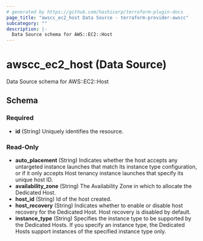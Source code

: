 ```yaml
---
# generated by https://github.com/hashicorp/terraform-plugin-docs
page_title: "awscc_ec2_host Data Source - terraform-provider-awscc"
subcategory: ""
description: |-
  Data Source schema for AWS::EC2::Host
---
```


# awscc_ec2_host (Data Source)

Data Source schema for AWS::EC2::Host



<!-- schema generated by tfplugindocs -->
## Schema

### Required

- **id** (String) Uniquely identifies the resource.

### Read-Only

- **auto_placement** (String) Indicates whether the host accepts any untargeted instance launches that match its instance type configuration, or if it only accepts Host tenancy instance launches that specify its unique host ID.
- **availability_zone** (String) The Availability Zone in which to allocate the Dedicated Host.
- **host_id** (String) Id of the host created.
- **host_recovery** (String) Indicates whether to enable or disable host recovery for the Dedicated Host. Host recovery is disabled by default.
- **instance_type** (String) Specifies the instance type to be supported by the Dedicated Hosts. If you specify an instance type, the Dedicated Hosts support instances of the specified instance type only.


